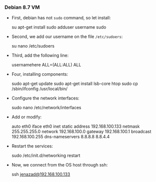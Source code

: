 ---
---
### Debian 8.7 VM

* First, debian has not `sudo` command, so let install:

    su
    apt-get install sudo
    adduser username sudo

* Second, we add our username on the file `/etc/sudoers`:
    
    su
    nano /etc/sudoers

* Third, add the following line:

    usernamehere  ALL=(ALL:ALL) ALL

* Four, installing components:

    sudo apt-get update
    sudo apt-get install lsb-core htop
    sudo cp /sbin/ifconfig /usr/local/bin/

* Configure the network interfaces:

    sudo nano /etc/network/interfaces

* Add or modify:

    auto eth0
    iface eth0 inet static
    address 192.168.100.133
    netmask 255.255.255.0
    network 192.168.100.0
    gateway 192.168.100.1
    broadcast 192.168.100.255
    dns-nameservers 8.8.8.8 8.8.4.4

* Restart the services:

    sudo /etc/init.d/networking restart
    
* Now, we connect from the OS host through ssh:

    ssh jenazad@192.168.100.133


